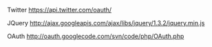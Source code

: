Twitter
https://api.twitter.com/oauth/

JQuery
http://ajax.googleapis.com/ajax/libs/jquery/1.3.2/jquery.min.js

OAuth
http://oauth.googlecode.com/svn/code/php/OAuth.php

